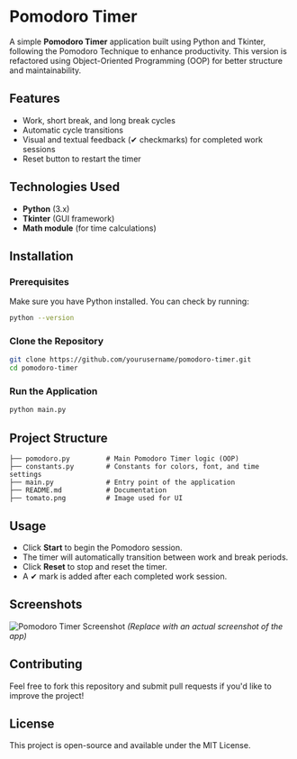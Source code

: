 # Pomodoro Timer

A simple **Pomodoro Timer** application built using Python and Tkinter, following the Pomodoro Technique to enhance productivity. This version is refactored using Object-Oriented Programming (OOP) for better structure and maintainability.

## Features
- Work, short break, and long break cycles
- Automatic cycle transitions
- Visual and textual feedback (✔ checkmarks) for completed work sessions
- Reset button to restart the timer

## Technologies Used
- **Python** (3.x)
- **Tkinter** (GUI framework)
- **Math module** (for time calculations)

## Installation
### Prerequisites
Make sure you have Python installed. You can check by running:
```sh
python --version
```

### Clone the Repository
```sh
git clone https://github.com/yourusername/pomodoro-timer.git
cd pomodoro-timer
```

### Run the Application
```sh
python main.py
```

## Project Structure
```
├── pomodoro.py         # Main Pomodoro Timer logic (OOP)
├── constants.py        # Constants for colors, font, and time settings
├── main.py             # Entry point of the application
├── README.md           # Documentation
├── tomato.png          # Image used for UI
```

## Usage
- Click **Start** to begin the Pomodoro session.
- The timer will automatically transition between work and break periods.
- Click **Reset** to stop and reset the timer.
- A ✔ mark is added after each completed work session.

## Screenshots
![Pomodoro Timer Screenshot](file:///home/lucas/Imagens/Capturas%20de%20tela/pomodorotimer.png) *(Replace with an actual screenshot of the app)*

## Contributing
Feel free to fork this repository and submit pull requests if you'd like to improve the project!

## License
This project is open-source and available under the MIT License.

